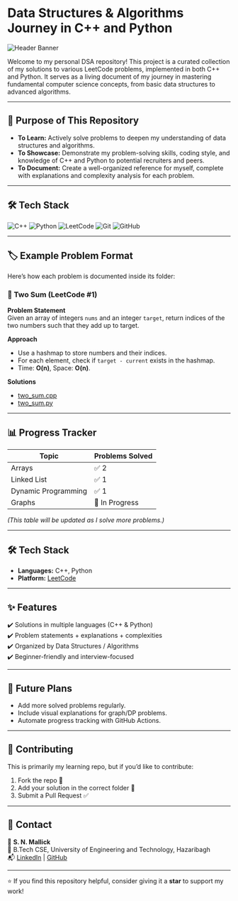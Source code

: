# Data Structures & Algorithms Journey in C++ and Python

![Header Banner](https://via.placeholder.com/1200x300.png?text=My+DSA+Portfolio)

Welcome to my personal DSA repository! This project is a curated collection of my solutions to various LeetCode problems, implemented in both C++ and Python. It serves as a living document of my journey in mastering fundamental computer science concepts, from basic data structures to advanced algorithms.

---

## 🎯 Purpose of This Repository

* **To Learn:** Actively solve problems to deepen my understanding of data structures and algorithms.
* **To Showcase:** Demonstrate my problem-solving skills, coding style, and knowledge of C++ and Python to potential recruiters and peers.
* **To Document:** Create a well-organized reference for myself, complete with explanations and complexity analysis for each problem.

---

## 🛠️ Tech Stack

![C++](https://img.shields.io/badge/C++-%2300599C.svg?style=for-the-badge&logo=c%2B%2B&logoColor=white)
![Python](https://img.shields.io/badge/python-3670A0?style=for-the-badge&logo=python&logoColor=ffdd54)
![LeetCode](https://img.shields.io/badge/-LeetCode-FFA116?style=for-the-badge&logo=LeetCode&logoColor=black)
![Git](https://img.shields.io/badge/git-%23F05033.svg?style=for-the-badge&logo=git&logoColor=white)
![GitHub](https://img.shields.io/badge/github-%23121011.svg?style=for-the-badge&logo=github&logoColor=white)

---

## 🏷️ Example Problem Format
Here’s how each problem is documented inside its folder:

### 📌 Two Sum (LeetCode #1)

**Problem Statement**  
Given an array of integers `nums` and an integer `target`, return indices of the two numbers such that they add up to target.

**Approach**  
- Use a hashmap to store numbers and their indices.  
- For each element, check if `target - current` exists in the hashmap.  
- Time: **O(n)**, Space: **O(n)**.  

**Solutions**  
- [two_sum.cpp](Arrays/Two_Sum/two_sum.cpp)  
- [two_sum.py](Arrays/Two_Sum/two_sum.py)  

---

## 📊 Progress Tracker
| Topic              | Problems Solved |
|--------------------|-----------------|
| Arrays             |  ✅ 2 |
| Linked List        |  ✅ 1 |
| Dynamic Programming|  ✅ 1 |
| Graphs             |  🚧 In Progress |

*(This table will be updated as I solve more problems.)*  

---

## 🛠️ Tech Stack
- **Languages:** C++, Python  
- **Platform:** [LeetCode](https://leetcode.com/)  

---

## ✨ Features
✔️ Solutions in multiple languages (C++ & Python)  
✔️ Problem statements + explanations + complexities  
✔️ Organized by Data Structures / Algorithms  
✔️ Beginner-friendly and interview-focused  

---

## 📌 Future Plans
- Add more solved problems regularly.  
- Include visual explanations for graph/DP problems.  
- Automate progress tracking with GitHub Actions.  

---

## 🤝 Contributing
This is primarily my learning repo, but if you’d like to contribute:
1. Fork the repo 🍴
2. Add your solution in the correct folder 📂
3. Submit a Pull Request ✅

---

## 📧 Contact
👤 **S. N. Mallick**  
📍 B.Tech CSE, University of Engineering and Technology, Hazaribagh  
📬 [LinkedIn](https://www.linkedin.com) | [GitHub](https://github.com)  

---

⭐ If you find this repository helpful, consider giving it a **star** to support my work!
